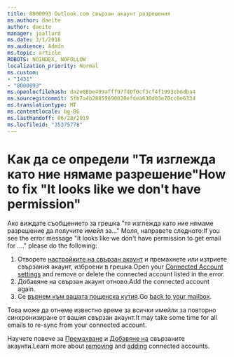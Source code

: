 ```yaml
---
title: 8000093 Outlook.com свързан акаунт разрешения
ms.author: daeite
author: daeite
manager: joallard
ms.date: 3/1/2018
ms.audience: Admin
ms.topic: article
ROBOTS: NOINDEX, NOFOLLOW
localization_priority: Normal
ms.custom:
- "1431"
- "8000093"
ms.openlocfilehash: da2e08be499afff97fd0f0cf3cf4f1993cb6dba4
ms.sourcegitcommit: 5fb7a4b28859690020efdea630d03e70cc0e6334
ms.translationtype: MT
ms.contentlocale: bg-BG
ms.lasthandoff: 06/28/2019
ms.locfileid: "35375778"
---
```

# <a name="how-to-fix-it-looks-like-we-dont-have-permission"></a><span data-ttu-id="6ec6a-102">Как да се определи "Тя изглежда като ние нямаме разрешение"</span><span class="sxs-lookup"><span data-stu-id="6ec6a-102">How to fix "It looks like we don't have permission"</span></span>

<span data-ttu-id="6ec6a-103">Ако виждате съобщението за грешка "тя изглежда като ние нямаме разрешение да получите имейл за..." Моля, направете следното:</span><span class="sxs-lookup"><span data-stu-id="6ec6a-103">If you see the error message "It looks like we don't have permission to get email for ...." please do the following:</span></span>

1. <span data-ttu-id="6ec6a-104">Отворете [настройките на свързан акаунт](https://outlook.live.com/mail/options/mail/accounts) и премахнете или изтриете свързания акаунт, изброени в грешка.</span><span class="sxs-lookup"><span data-stu-id="6ec6a-104">Open your [Connected Account settings](https://outlook.live.com/mail/options/mail/accounts) and remove or delete the connected account listed in the error.</span></span>
2. <span data-ttu-id="6ec6a-105">Добавяне на свързан акаунт отново.</span><span class="sxs-lookup"><span data-stu-id="6ec6a-105">Add the connected account again.</span></span>
3. <span data-ttu-id="6ec6a-106">Се [върнем към вашата пощенска кутия](https://outlook.live.com/mail/inbox).</span><span class="sxs-lookup"><span data-stu-id="6ec6a-106">Go [back to your mailbox](https://outlook.live.com/mail/inbox).</span></span>

<span data-ttu-id="6ec6a-107">Това може да отнеме известно време за всички имейли за повторно синхронизиране от вашия свързан акаунт.</span><span class="sxs-lookup"><span data-stu-id="6ec6a-107">It may take some time for all emails to re-sync from your connected account.</span></span>

<span data-ttu-id="6ec6a-108">Научете повече за [Премахване](https://support.office.com/article/0b9a6b95-ff1b-46c1-bf60-d6b3b82c5ac8) и [Добавяне на](https://support.office.com/article/c5224df4-5885-4e79-91ba-523aa743f0ba) свързаните акаунти.</span><span class="sxs-lookup"><span data-stu-id="6ec6a-108">Learn more about [removing](https://support.office.com/article/0b9a6b95-ff1b-46c1-bf60-d6b3b82c5ac8) and [adding](https://support.office.com/article/c5224df4-5885-4e79-91ba-523aa743f0ba) connected accounts.</span></span>